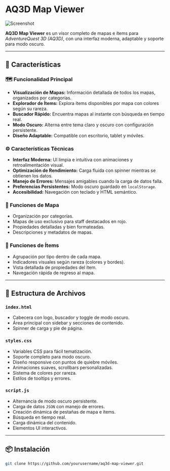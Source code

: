 # AQ3D Map Viewer

![Screenshot](./screenshot.png) <!-- Puedes reemplazar esto con la ruta correcta o eliminarlo si no tienes imagen -->

**AQ3D Map Viewer** es un visor completo de mapas e ítems para *AdventureQuest 3D (AQ3D)*, con una interfaz moderna, adaptable y soporte para modo oscuro.

---

## 🚀 Características

### 🗺️ Funcionalidad Principal

- **Visualización de Mapas:** Información detallada de todos los mapas, organizados por categorías.
- **Explorador de Ítems:** Explora ítems disponibles por mapa con colores según su rareza.
- **Buscador Rápido:** Encuentra mapas al instante con búsqueda en tiempo real.
- **Modo Oscuro:** Alterna entre tema claro y oscuro con configuración persistente.
- **Diseño Adaptable:** Compatible con escritorio, tablet y móviles.

### ⚙️ Características Técnicas

- **Interfaz Moderna:** UI limpia e intuitiva con animaciones y retroalimentación visual.
- **Optimización de Rendimiento:** Carga fluida con spinner mientras se obtienen los datos.
- **Manejo de Errores:** Mensajes amigables cuando la carga de datos falla.
- **Preferencias Persistentes:** Modo oscuro guardado en `localStorage`.
- **Accesibilidad:** Navegación con teclado y HTML semántico.

### 🧭 Funciones de Mapa

- Organización por categorías.
- Mapas de uso exclusivo para staff destacados en rojo.
- Propiedades detalladas y bien formateadas.
- Descripciones y metadatos de mapas.

### 🧰 Funciones de Ítems

- Agrupación por tipo dentro de cada mapa.
- Indicadores visuales según rareza (colores y bordes).
- Vista detallada de propiedades del ítem.
- Navegación rápida de regreso al mapa.

---

## 📁 Estructura de Archivos

### `index.html`

- Cabecera con logo, buscador y toggle de modo oscuro.
- Área principal con sidebar y secciones de contenido.
- Spinner de carga y pie de página.

### `styles.css`

- Variables CSS para fácil tematización.
- Soporte completo para modo oscuro.
- Diseño responsive con puntos de quiebre móviles.
- Animaciones suaves, scrollbars personalizadas.
- Sistema de colores por rareza.
- Estilos de tooltips y errores.

### `script.js`

- Alternancia de modo oscuro persistente.
- Carga de datos `JSON` con manejo de errores.
- Creación dinámica de pestañas de mapa e ítems.
- Búsqueda en tiempo real.
- Carga dinámica del contenido.
- Elementos UI interactivos.

---

## 📦 Instalación

```bash
git clone https://github.com/yourusername/aq3d-map-viewer.git
